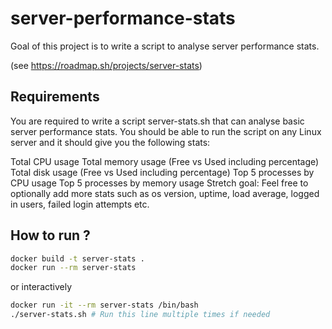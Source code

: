 # server-performance-stats
Goal of this project is to write a script to analyse server performance stats.

(see https://roadmap.sh/projects/server-stats)


## Requirements
You are required to write a script server-stats.sh that can analyse basic server performance stats. You should be able to run the script on any Linux server and it should give you the following stats:

Total CPU usage
Total memory usage (Free vs Used including percentage)
Total disk usage (Free vs Used including percentage)
Top 5 processes by CPU usage
Top 5 processes by memory usage
Stretch goal: Feel free to optionally add more stats such as os version, uptime, load average, logged in users, failed login attempts etc.


## How to run ?

```bash
docker build -t server-stats .
docker run --rm server-stats
````

or interactively

```bash
docker run -it --rm server-stats /bin/bash
./server-stats.sh # Run this line multiple times if needed
```
